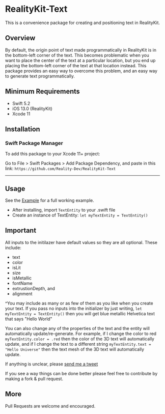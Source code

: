 # RealityKit-Text

This is a convenience package for creating and positioning text in RealityKit.

## Overview

By default, the origin point of text made programmatically in RealityKit is in the bottom-left corner of the text.
This becomes problematic when you want to place the center of the text at a particular location, but you end up placing the bottom-left corner of the text at that location instead.
This package provides an easy way to overcome this problem, and an easy way to generate text programmatically.

## Minimum Requirements
  - Swift 5.2
  - iOS 13.0 (RealityKit)
  - Xcode 11


## Installation

### Swift Package Manager

To add this package to your  Xcode 11+ project:

Go to File > Swift Packages > Add Package Dependency, and paste in this link:
`https://github.com/Reality-Dev/RealityKit-Text`

---
## Usage

See the [Example](./RealityKit-Text-Example) for a full working example.

- After installing, import `TextEntity` to your .swift file
- Create an instance of TextEntity:
`let myTextEntity = TextEntity()`

## Important

All inputs to the initilazer have default values so they are all optional.
These include:
* text
* color
* isLit
* size
* isMetallic
* fontName
* extrustionDepth, and
* alignment


^You may include as many or as few of them as you like when you create your text.
If you pass no inputs into the initializer by just writing,
    `let myTextEntity = TextEntity()`
then you will get blue metallic Helvetica text that says "Hello World"

You can also change any of the properties of the text and the entity will automatically update/re-generate.
For example, if I change the color to red `myTextEntity.color = .red` then the color of the 3D text will automatically update, and if I change the text to a different string `myTextEntity.text = "Hello Universe"` then the text mesh of the 3D text will automatically update.

If anything is unclear, please [send me a tweet](https://twitter.com/gmj4k)

If you see a way things can be done better please feel free to contribute by making a fork & pull request.


## More

Pull Requests are welcome and encouraged.






